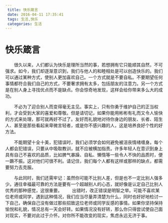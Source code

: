 ```yaml
---
 title: 快乐箴言
 date: 2016-04-11 17:35:41
 tags: 生活,快乐
 categories: 生活
---
```

# 快乐箴言
　　很久以来，人们都认为快乐是理所当然的事，若想拥有它只能顺其自然，不可强求。如今，我们却逐渐意识到，我们与他人的和睦相处是可以创造快乐的。我们可以通过某种方式，使别人更加喜欢自己。一个方式就是不要自私。不要期望任何事情都符合我们自己的方式，不要奢求拥有太多，包括朋友的注意力。另一个方式是在别人身上寻找优点而不是缺点。你会惊奇地发现，这样会给你带来多么大的成功。 

　　不必为了迎合别人而变得毫无主见。事实上，只有你勇于维护自己的正当权利，才会受到大家的喜爱和尊敬。但是请切记，如果你能用彬彬有礼而又令人愉快的方式来处理，那可就再好不过了。友好而礼貌地对待你身边的朋友、长者、陌生人、甚至是那些看起来卑微言轻者，或是你不感兴趣的人，这是培养良好个性的好方法。 

　　不能期望十全十美，犯错误时，我们必须学会如何避免被沮丧情绪缠身。每个人都会犯错误，只要从中吸取教训，就不应被横加指责。许多年轻人在意识到身上具有自己不喜欢的品质，比如脾气暴躁、自私、懒惰等一些令人不快的品质时，便一蹶不振。这对他们可很不利。请记住，我们每个人都有这样或那样的缺点，都需要努力去克服。 

　　与此同时，我们还需牢记：虽然你可能不比别人差，但是也不一定比别人强多少。通往幸福最可靠的方法是要有一个超越别人的心态，就好像是认定自己比别人优秀的那种感觉，这很重要。 
　　出错时，改正错误是明智之举。可能不喜欢某位老师或同学，遇到这种情况，我们应当尽量弄清楚为什么，同时也好好地检讨一下自己，确保自己没有做过那些招致这位老师或同学反感的事情。如果你坚持保持愉悦和礼貌，情况总有一天会好转。如果情况没有好转，那么你只得尝试使自己面对现实，不要对此过于介怀。对你所不能改变的现实，焦虑永远无济于事。